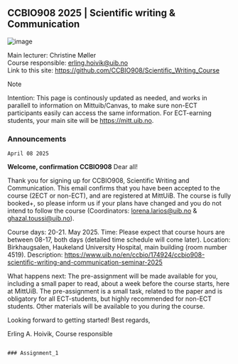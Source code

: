 ## CCBIO908 2025 | Scientific writing & Communication
![image](https://github.com/user-attachments/assets/d94b8be9-b838-4923-b917-d8233d11ba60)

Main lecturer: Christine Møller          
Course responsible: erling.hoivik@uib.no                 
Link to this site: https://github.com/CCBIO908/Scientific_Writing_Course     

> [!NOTE]         
> Intention: This page is continously updated as needed, and works in parallell to information on Mittuib/Canvas, to make sure non-ECT participants easily can access the same information. For ECT-earning students, your main site will be https://mitt.uib.no.     

### Announcements

```
April 08 2025
```     
**Welcome, confirmation CCBIO908**
Dear all!

Thank you for signing up for CCBIO908, Scientific Writing and Communication.
This email confirms that you have been accepted to the course (2ECT or non-ECT), and are registered at MittUiB.
The course is fully booked+, so please inform us if your plans have changed and you do not intend to follow the course (Coordinators: lorena.larios@uib.no & ghazal.toussi@uib.no). 

Course days: 20-21. May 2025.
Time: Please expect that course hours are between 08-17, both days (detailed time schedule will come later). 
Location: Birkhaugsalen, Haukeland University Hospital, main building (room number 4519).
Description: https://www.uib.no/en/ccbio/174924/ccbio908-scientific-writing-and-communication-seminar-2025

What happens next: The pre-assignment will be made available for you, including a small paper to read, about a week before the course starts, here at MittUiB. The pre-assignment is a small task, related to the paper and is obligatory for all ECT-students, but highly recommended for non-ECT students.
Other materials will be available to you during the course.

Looking forward to getting started!
Best regards,

Erling A. Hoivik,
Course responsible
```

### Assignment_1
 






